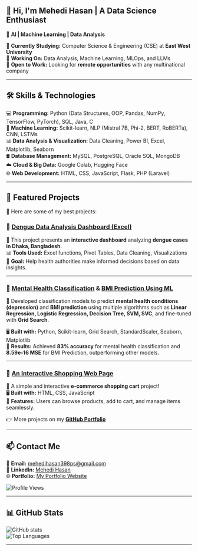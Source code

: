 ## 👋 Hi, I'm **Mehedi Hasan** | A Data Science Enthusiast  
🚀 **AI | Machine Learning | Data Analysis**  

🔹 **Currently Studying:** Computer Science & Engineering (CSE) at **East West University**  
🔹 **Working On:** Data Analysis, Machine Learning, MLOps, and LLMs  
🔹 **Open to Work:** Looking for **remote opportunities** with any multinational company  

---

## 🛠 **Skills & Technologies**  

💻 **Programming:** Python (Data Structures, OOP, Pandas, NumPy, TensorFlow, PyTorch), SQL, Java, C  
📡 **Machine Learning:** Scikit-learn, NLP (Mistral 7B, Phi-2, BERT, RoBERTa), CNN, LSTMs  
📊 **Data Analysis & Visualization:** Data Cleaning, Power BI, Excel, Matplotlib, Seaborn  
🛢 **Database Management:** MySQL, PostgreSQL, Oracle SQL, MongoDB  
☁️ **Cloud & Big Data:** Google Colab, Hugging Face  
🌐 **Web Development:** HTML, CSS, JavaScript, Flask, PHP (Laravel)  

---

## 📌 **Featured Projects**  

🌟 Here are some of my best projects:  

### 🦠 **[Dengue Data Analysis Dashboard (Excel)](https://github.com/MehediHasan-ds/Data-Analysis-Projects.git)**  
📌 This project presents an **interactive dashboard** analyzing **dengue cases in Dhaka, Bangladesh**.  
📊 **Tools Used:** Excel functions, Pivot Tables, Data Cleaning, Visualizations  
🎯 **Goal:** Help health authorities make informed decisions based on data insights.  

---

### 🧠 **[Mental Health Classification](https://colab.research.google.com/drive/1Sb6cmI6vWbgAyqzQ5U6gGNErpCOO892p?usp=sharing) & [BMI Prediction Using ML](https://colab.research.google.com/drive/1f56v8PjDDms7kyicMVNmG-l1WQICm4by?usp=sharing)**  
📌 Developed classification models to predict **mental health conditions (depression)** and **BMI prediction** using multiple algorithms such as **Linear Regression, Logistic Regression, Decision Tree, SVM, SVC**, and fine-tuned with **Grid Search**.  

🖥 **Built with:** Python, Scikit-learn, Grid Search, StandardScaler, Seaborn, Matplotlib  
🎯 **Results:** Achieved **83% accuracy** for mental health classification and **8.59e-16 MSE** for BMI Prediction, outperforming other models.  

---

### 🛒 **[An Interactive Shopping Web Page](https://github.com/MehediHasan-ds/An-Interactive-Shopping-Web-Page.git)**  
📌 A simple and interactive **e-commerce shopping cart** project!  
🖥 **Built with:** HTML, CSS, JavaScript  
🎯 **Features:** Users can browse products, add to cart, and manage items seamlessly.  

👉 More projects on my **[GitHub Portfolio](https://mehedihasan-ds.github.io/Portfolio/)**  

---
## 📫 **Contact Me**  

📩 **Email:** [mehedihasan398ps@gmail.com](mailto:mehedihasan398ps@gmail.com)  
💼 **LinkedIn:** [Mehedi Hasan](https://www.linkedin.com/in/mehedi-hasan-4553a4274/)  
🌐 **Portfolio:** [My Portfolio Website](https://mehedihasan-ds.github.io/Portfolio/) 

![Profile Views](https://komarev.com/ghpvc/?username=MehediHasan-ds&color=blue&style=flat)

---

## 📊 **GitHub Stats**  

![GitHub stats](https://github-readme-stats.vercel.app/api?username=MehediHasan-ds&show_icons=true&theme=radical)  
![Top Languages](https://github-readme-stats.vercel.app/api/top-langs/?username=MehediHasan-ds&layout=compact&theme=radical)  

---

